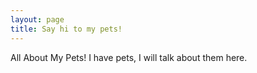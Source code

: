 ```yaml
---
layout: page
title: Say hi to my pets!
---
```

All About My Pets! I have pets, I will talk about them here.

